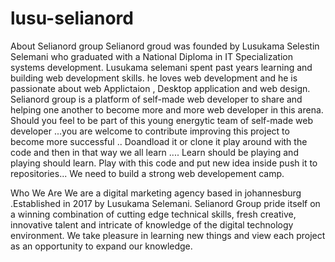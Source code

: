 # lusu-selianord
About Selianord group
Selianord groud was founded by Lusukama Selestin Selemani who graduated with a National Diploma in IT Specialization systems development. Lusukama selemani spent past years learning and building web development skills. he loves web development and he is passionate about web Applictaion , Desktop application and web design. Selianord group is a platform of self-made web developer to share and helping one another to become more and more web developer in this arena. Should you feel to be part of this young energytic team of self-made web developer ...you are welcome to contribute improving this project to become more successful .. Doandload it or clone it play around with the code and then in that way we all learn .... Learn should be playing and playing should learn.  Play with this code and put new idea inside push it to repositories... We need to build a strong web developement camp. 

Who We Are
We are a digital marketing agency based in johannesburg .Established in 2017 by Lusukama Selemani. Selianord Group pride itself on a winning combination of cutting edge technical skills, fresh creative, innovative talent and intricate of knowledge of the digital technology environment. We take pleasure in learning new things and view each project as an opportunity to expand our knowledge.

